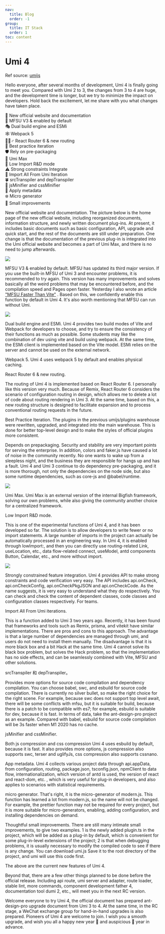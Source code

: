 ```yaml
---
nav:
  title: Blog
  order: -1
group:
  title: IT Stack
  order: 1
toc: content
---
```


# Umi 4

Ref source: [umijs](https://umijs.org/blog/umi-4-rc)

Hello everyone, after several months of development, Umi 4 is finally going to meet you. Compared with Umi 2 to 3, the changes from 3 to 4 are huge, and the development time is longer, but we try to minimize the impact on developers. Hold back the excitement, let me share with you what changes have taken place.

🎉 New official website and documentation  
🚀 MFSU V3 & enabled by default  
🎭 Dual build engine and ESMi  
🕸 Webpack 5  
⛹🏾♂️ React Router 6 & new routing  
🐹 Best practice iteration  
🛡️ Rely on pre-packaging  
🤺 Umi Max  
🐛 Low Import R&D mode  
⚠️ Strong constraints Integrate  
🎈 Import All From Umi Iteration  
🍀 srcTranspiler and depTranspiler  
🌼 jsMinifier and cssMinifier  
🌸 Apply metadata  
❄️ Micro generator  
🧪 Small improvements

New official website and documentation. The picture below is the home page of the new official website, including reorganized documents, information structure, and newly written document plug-ins. At present, it includes basic documents such as basic configuration, API, upgrade and quick start, and the rest of the documents are still under preparation. One change is that the documentation of the previous plug-in is integrated into the Umi official website and becomes a part of Umi Max, and there is no need to jump afterwards.

![](https://img.alicdn.com/imgextra/i1/O1CN014dDq4L1Zc3guRwcse_!!6000000003214-2-tps-1600-941.png)

MFSU V3 & enabled by default. MFSU has updated its third major version. If you use the built-in MFSU of Umi 3 and encounter problems, it is recommended to try again. This version has many improvements and solves basically all the weird problems that may be encountered before, and the compilation speed and Pages open faster. Yesterday I also wrote an article ["MFSU Faster Than Vite"](https://mp.weixin.qq.com/s?__biz=MjM5NDgyODI4MQ==&mid=2247484624&idx=1&sn=2addfa8cc2511fbea91faf831195788f) . Based on this, we confidently enable this function by default in Umi 4. It's also worth mentioning that MFSU can run without Umi.

![](https://img.alicdn.com/imgextra/i2/O1CN01Znj8HD1mCwz72voXv_!!6000000004919-2-tps-1600-807.png)

Dual build engine and ESMi. Umi 4 provides two build modes of Vite and Webpack for developers to choose, and try to ensure the consistency of their functions as much as possible. Some students may like the combination of dev using vite and build using webpack. At the same time, the ESMi client is implemented based on the Vite model. ESMi relies on the server and cannot be used on the external network.

Webpack 5. Umi 4 uses webpack 5 by default and enables physical caching.

React Router 6 & new routing.

The routing of Umi 4 is implemented based on React Router 6. I personally like this version very much. Because of Remix, React Router 6 considers the scenario of configuration routing in design, which allows me to delete a lot of code about routing rendering in Umi 3. At the same time, based on this, a new routing structure is designed to facilitate expansion and to process conventional routing requests in the future.

Best Practice Iteration. The plugins in the previous umijs/plugins warehouse were rewritten, upgraded, and integrated into the main warehouse. This is done for better top-level design and to make the styles of official plugins more consistent.

Depends on prepackaging. Security and stability are very important points for serving the enterprise. In addition, colors and faker.js have caused a lot of noise in the community recently. No one wants to wake up from a sleepless night, and the business they are responsible for hangs up and has a fault. Umi 4 and Umi 3 continue to do dependency pre-packaging, and it is more thorough, not only the dependencies on the node side, but also some runtime dependencies, such as core-js and @babel/runtime.

![](https://img.alicdn.com/imgextra/i1/O1CN01h44iJg1T09DNuYOlm_!!6000000002319-2-tps-1600-758.png)

Umi Max. Umi Max is an external version of the internal Bigfish framework, solving our own problems, while also giving the community another choice for a centralized framework.

Low Import R&D mode.

This is one of the experimental functions of Umi 4, and it has been developed so far. The solution is to allow developers to write fewer or no import statements. A large number of imports in the project can actually be automatically processed in an engineering way. In Umi 4, it is enabled through lowImport:, and then you can directly use routing-related Link, useLocation, etc., data flow-related connect, useModel, antd components Button, Calendar, etc., and more without import.

![](https://img.alicdn.com/imgextra/i4/O1CN0142Vcpt25kMZqjmioe_!!6000000007564-2-tps-1600-631.png)

Strongly constrained feature integration. Umi 4 provides API to make strong constraints and code verification very easy. The API includes api.onCheck, api.onCheckConfig, api.onCheckPkgJSON and api.onCheckCode. As the name suggests, it is very easy to understand what they do respectively. You can check and check the content of dependent classes, code classes and configuration classes respectively. For teams.

Import All From Umi iterations.

This is a function added to Umi 3 two years ago. Recently, it has been found that frameworks and tools such as Remix, prisma, and vitekit have similar implementations. There are pros and cons to this approach. The advantage is that a large number of dependencies are managed through umi, and users do not need to install them manually. The disadvantage is that it is more black box and a bit Hack at the same time. Umi 4 cannot solve its black box problem, but solves the Hack problem, so that the implementation has no side effects, and can be seamlessly combined with Vite, MFSU and other solutions.

srcTranspiler 和 depTranspiler。

Provides more options for source code compilation and dependency compilation. You can choose babel, swc, and esbuild for source code compilation. There is currently no silver bullet, so make the right choice for the right scene. For example, because swc does not support top level await, there will be some conflicts with mfsu, but it is suitable for build, because there is a patch to be compatible with es7; for example, esbuild is suitable for dev, because it is fast. In terms of data, take the ant-design-pro project as an example. Compared with babel, esbuild for source code compilation will be 3s faster when M1 2020 has no cache.

jsMinifier and cssMinifier.

Both js compression and css compression Umi 4 uses esbuild by default, because it is fast. It also provides more options, js compression also supports swc, terser and uglifyJs, css compression also supports cssnano.

App metadata. Umi 4 collects various project data through api.appData, from configuration, routing, package.json, tsconfig.json, npmClient to data flow, internationalization, which version of antd is used, the version of react and react-dom, etc. , which is very useful for plug-in developers, and also applies to scenarios with statistical requirements.

micro generator. That's right, it is the micro-generator of modern.js. This function has learned a lot from modern.js, so the name will not be changed. For example, the prettier function may not be required for every project, but it is more suitable for micro-generators, enabling, adding configuration, and installing dependencies on demand.

Thoughtful small improvements. There are still many intimate small improvements, to give two examples. 1 is the newly added plugin.ts in the project, which will be added as a plug-in by default, which is convenient for some plug-in-level extensions of the project; 2 is that when debugging problems, it is usually necessary to modify the compiled code to see if there is any change. You can download umi.js Save it to the root directory of the project, and umi will use this code first.

The above are the current new features of Umi 4.

Beyond that, there are a few other things planned to be done before the official release. Including api route, umi server and adapter, route loader, stable lint, more commands, component development father 4, documentation tool dumi 2, etc., will meet you in the next RC version.

Welcome everyone to try Umi 4, the official document has prepared ant-design-pro upgrade document from Umi 3 to 4. At the same time, in the RC stage, a WeChat exchange group for hand-in-hand upgrades is also prepared. Pioneers of Umi 4 are welcome to join. I wish you a smooth upgrade, and wish you all a happy new year 🧨 and auspicious 🐯 year in advance.
